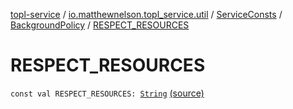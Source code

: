 [topl-service](../../../index.md) / [io.matthewnelson.topl_service.util](../../index.md) / [ServiceConsts](../index.md) / [BackgroundPolicy](index.md) / [RESPECT_RESOURCES](./-r-e-s-p-e-c-t_-r-e-s-o-u-r-c-e-s.md)

# RESPECT_RESOURCES

`const val RESPECT_RESOURCES: `[`String`](https://kotlinlang.org/api/latest/jvm/stdlib/kotlin/-string/index.html) [(source)](https://github.com/05nelsonm/TorOnionProxyLibrary-Android/blob/master/topl-service/src/main/java/io/matthewnelson/topl_service/util/ServiceConsts.kt#L93)